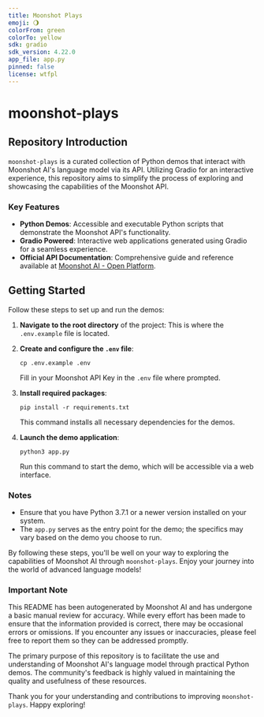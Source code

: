 ```yaml
---
title: Moonshot Plays
emoji: 🌖
colorFrom: green
colorTo: yellow
sdk: gradio
sdk_version: 4.22.0
app_file: app.py
pinned: false
license: wtfpl
---
```


# moonshot-plays

## Repository Introduction

`moonshot-plays` is a curated collection of Python demos that interact with Moonshot AI's language model via its API. Utilizing Gradio for an interactive experience, this repository aims to simplify the process of exploring and showcasing the capabilities of the Moonshot API.

### Key Features

- **Python Demos**: Accessible and executable Python scripts that demonstrate the Moonshot API's functionality.
- **Gradio Powered**: Interactive web applications generated using Gradio for a seamless experience.
- **Official API Documentation**: Comprehensive guide and reference available at [Moonshot AI - Open Platform](https://platform.moonshot.cn/docs/api-reference).

## Getting Started

Follow these steps to set up and run the demos:

1. **Navigate to the root directory** of the project: This is where the `.env.example` file is located.
2. **Create and configure the `.env` file**:
   
   ```
   cp .env.example .env
   ```
   
   Fill in your Moonshot API Key in the `.env` file where prompted.
3. **Install required packages**:
   
   ```
   pip install -r requirements.txt
   ```
   
   This command installs all necessary dependencies for the demos.
4. **Launch the demo application**:
   
   ```
   python3 app.py
   ```
   
   Run this command to start the demo, which will be accessible via a web interface.

### Notes

- Ensure that you have Python 3.7.1 or a newer version installed on your system.
- The `app.py` serves as the entry point for the demo; the specifics may vary based on the demo you choose to run.

By following these steps, you'll be well on your way to exploring the capabilities of Moonshot AI through `moonshot-plays`. Enjoy your journey into the world of advanced language models!

### Important Note

This README has been autogenerated by Moonshot AI and has undergone a basic manual review for accuracy. While every effort has been made to ensure that the information provided is correct, there may be occasional errors or omissions. If you encounter any issues or inaccuracies, please feel free to report them so they can be addressed promptly.

The primary purpose of this repository is to facilitate the use and understanding of Moonshot AI's language model through practical Python demos. The community's feedback is highly valued in maintaining the quality and usefulness of these resources.

Thank you for your understanding and contributions to improving `moonshot-plays`. Happy exploring!
